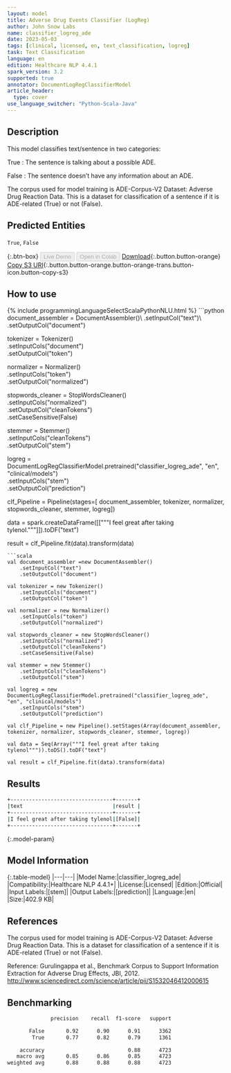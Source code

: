 ```yaml
---
layout: model
title: Adverse Drug Events Classifier (LogReg)
author: John Snow Labs
name: classifier_logreg_ade
date: 2023-05-03
tags: [clinical, licensed, en, text_classification, logreg]
task: Text Classification
language: en
edition: Healthcare NLP 4.4.1
spark_version: 3.2
supported: true
annotator: DocumentLogRegClassifierModel
article_header:
  type: cover
use_language_switcher: "Python-Scala-Java"
---
```


## Description

This model classifies text/sentence in two categories:

True : The sentence is talking about a possible ADE.

False : The sentence doesn’t have any information about an ADE.

The corpus used for model training is ADE-Corpus-V2 Dataset: Adverse Drug Reaction Data. This is a dataset for classification of a sentence if it is ADE-related (True) or not (False).

## Predicted Entities

`True`, `False`

{:.btn-box}
<button class="button button-orange" disabled>Live Demo</button>
<button class="button button-orange" disabled>Open in Colab</button>
[Download](https://s3.amazonaws.com/auxdata.johnsnowlabs.com/clinical/models/classifier_logreg_ade_en_4.4.1_3.2_1683153314225.zip){:.button.button-orange}
[Copy S3 URI](s3://auxdata.johnsnowlabs.com/clinical/models/classifier_logreg_ade_en_4.4.1_3.2_1683153314225.zip){:.button.button-orange.button-orange-trans.button-icon.button-copy-s3}

## How to use



<div class="tabs-box" markdown="1">
{% include programmingLanguageSelectScalaPythonNLU.html %}
```python
document_assembler = DocumentAssembler()\
    .setInputCol("text")\
    .setOutputCol("document")

tokenizer = Tokenizer()\
    .setInputCols("document")\
    .setOutputCol("token")

normalizer = Normalizer()\
    .setInputCols("token")\
    .setOutputCol("normalized")

stopwords_cleaner = StopWordsCleaner()\
    .setInputCols("normalized")\
    .setOutputCol("cleanTokens")\
    .setCaseSensitive(False)

stemmer = Stemmer()\
    .setInputCols("cleanTokens")\
    .setOutputCol("stem")

logreg = DocumentLogRegClassifierModel.pretrained("classifier_logreg_ade", "en", "clinical/models")\
    .setInputCols("stem")\
    .setOutputCol("prediction")

clf_Pipeline = Pipeline(stages=[
    document_assembler, 
    tokenizer,
    normalizer,
    stopwords_cleaner, 
    stemmer, 
    logreg])

data = spark.createDataFrame([["""I feel great after taking tylenol."""]]).toDF("text")

result = clf_Pipeline.fit(data).transform(data)
```
```scala
val document_assembler =new DocumentAssembler()
    .setInputCol("text")
    .setOutputCol("document")

val tokenizer = new Tokenizer()
    .setInputCols("document")
    .setOutputCol("token")

val normalizer = new Normalizer()
    .setInputCols("token")
    .setOutputCol("normalized")

val stopwords_cleaner = new StopWordsCleaner()
    .setInputCols("normalized")
    .setOutputCol("cleanTokens")
    .setCaseSensitive(False)

val stemmer = new Stemmer()
    .setInputCols("cleanTokens")
    .setOutputCol("stem")

val logreg = new DocumentLogRegClassifierModel.pretrained("classifier_logreg_ade", "en", "clinical/models")
    .setInputCols("stem")
    .setOutputCol("prediction")

val clf_Pipeline = new Pipeline().setStages(Array(document_assembler, tokenizer, normalizer, stopwords_cleaner, stemmer, logreg))

val data = Seq(Array("""I feel great after taking tylenol""")).toDS().toDF("text")

val result = clf_Pipeline.fit(data).transform(data)
```
</div>

## Results

```bash
+---------------------------------+-------+
|text                             |result |
+---------------------------------+-------+
|I feel great after taking tylenol|[False]|
+---------------------------------+-------+
```

{:.model-param}
## Model Information

{:.table-model}
|---|---|
|Model Name:|classifier_logreg_ade|
|Compatibility:|Healthcare NLP 4.4.1+|
|License:|Licensed|
|Edition:|Official|
|Input Labels:|[stem]|
|Output Labels:|[prediction]|
|Language:|en|
|Size:|402.9 KB|

## References

The corpus used for model training is ADE-Corpus-V2 Dataset: Adverse Drug Reaction Data. This is a dataset for classification of a sentence if it is ADE-related (True) or not (False).

Reference: Gurulingappa et al., Benchmark Corpus to Support Information Extraction for Adverse Drug Effects, JBI, 2012. http://www.sciencedirect.com/science/article/pii/S1532046412000615

## Benchmarking

```bash
              precision    recall  f1-score   support

       False       0.92      0.90      0.91      3362
        True       0.77      0.82      0.79      1361

    accuracy                           0.88      4723
   macro avg       0.85      0.86      0.85      4723
weighted avg       0.88      0.88      0.88      4723
```